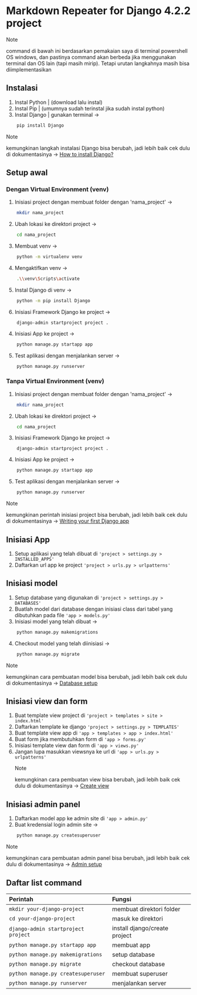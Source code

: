 # **Markdown Repeater for Django 4.2.2 project**

> [!NOTE]
> command di bawah ini berdasarkan pemakaian saya di terminal powershell OS windows, dan pastinya command akan berbeda jika menggunakan terminal dan OS lain (tapi masih mirip). Tetapi urutan langkahnya masih bisa diimplementasikan

## Instalasi

1. Instal Python | (download lalu instal)
2. Instal Pip | (umumnya sudah terinstal jika sudah instal python)
3. Instal Django | gunakan terminal ->

```sh
    pip install Django
```

> [!NOTE]
> kemungkinan langkah instalasi Django bisa berubah, jadi lebih baik cek dulu di dokumentasinya -> [How to install Django?](https://docs.djangoproject.com/en/4.2/intro/install/)

## Setup awal 

### Dengan Virtual Environment (venv)

1. Inisiasi project dengan membuat folder dengan 'nama_project' ->

```sh
    mkdir nama_project
```

2. Ubah lokasi ke direktori project ->

```sh
    cd nama_project
```
3. Membuat venv ->

```sh
    python -m virtualenv venv
```
4. Mengaktifkan venv ->

```sh
    .\\venv\Scripts\activate
```
5. Instal Django di venv ->

```sh
    python -m pip install Django
```
6. Inisiasi Framework Django ke project ->

```'sh
    django-admin startproject project .
```

4. Inisiasi App ke project ->

```sh
    python manage.py startapp app
```

5. Test aplikasi dengan menjalankan server ->

```sh
    python manage.py runserver
```

### Tanpa Virtual Environment (venv)

1. Inisiasi project dengan membuat folder dengan 'nama_project' ->

```sh
    mkdir nama_project
```

2. Ubah lokasi ke direktori project ->

```sh
    cd nama_project
```

3. Inisiasi Framework Django ke project ->

```'sh
    django-admin startproject project .
```

4. Inisiasi App ke project ->

```sh
    python manage.py startapp app
```

5. Test aplikasi dengan menjalankan server ->

```sh
    python manage.py runserver
```

> [!NOTE]
> kemungkinan perintah inisiasi project bisa berubah, jadi lebih baik cek dulu di dokumentasinya -> [Writing your first Django app](https://docs.djangoproject.com/en/4.2/intro/tutorial01/)

## Inisiasi App

1. Setup aplikasi yang telah dibuat di `'project > settings.py > INSTALLED_APPS'`
2. Daftarkan url app ke project `'project > urls.py > urlpatterns'`

## Inisiasi model

1. Setup database yang digunakan di `'project > settings.py > DATABASES'`
2. Buatlah model dari database dengan inisiasi class dari tabel yang dibutuhkan pada file `'app > models.py'`
3. Inisiasi model yang telah dibuat ->

```sh
    python manage.py makemigrations
```

4. Checkout model yang telah diinisiasi ->

```sh
    python manage.py migrate
```

> [!NOTE]
> kemungkinan cara pembuatan model bisa berubah, jadi lebih baik cek dulu di dokumentasinya -> [Database setup](https://docs.djangoproject.com/en/4.2/intro/tutorial02/)

## Inisiasi view dan form

1. Buat template view project di `'project > templates > site > index.html'`
2. Daftarkan template ke django `'project > settings.py > TEMPLATES'`
3. Buat template view app di `'app > templates > app > index.html'`
4. Buat form jika membutuhkan form di `'app > forms.py'`
5. Inisiasi template view dan form di `'app > views.py'`
6. Jangan lupa masukkan viewsnya ke url di `'app > urls.py > urlpatterns'`
   > [!NOTE]
   > kemungkinan cara pembuatan view bisa berubah, jadi lebih baik cek dulu di dokumentasinya -> [Create view](https://docs.djangoproject.com/en/4.2/intro/tutorial03/)

## Inisiasi admin panel

1. Daftarkan model app ke admin site di `'app > admin.py'`
2. Buat kredensial login admin site ->

```sh
    python manage.py createsuperuser
```

> [!NOTE]
> kemungkinan cara pembuatan admin panel bisa berubah, jadi lebih baik cek dulu di dokumentasinya -> [Admin setup](https://docs.djangoproject.com/en/4.2/intro/tutorial02/)

## Daftar list command

| Perintah                            | Fungsi                        |
| :---------------------------------- | :---------------------------- |
| `mkdir your-django-project`         | membuat direktori folder      |
| `cd your-django-project`            | masuk ke direktori            |
| `django-admin startproject project` | install django/create project |
| `python manage.py startapp app`     | membuat app                   |
| `python manage.py makemigrations`   | setup database                |
| `python manage.py migrate`          | checkout database             |
| `python manage.py createsuperuser`  | membuat superuser             |
| `python manage.py runserver`        | menjalankan server            |
